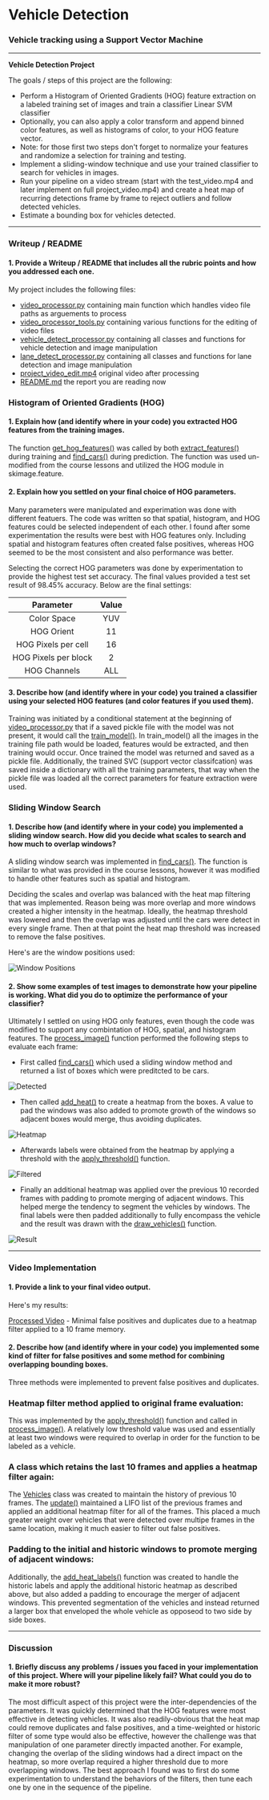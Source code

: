 # **Vehicle Detection**

### Vehicle tracking using a Support Vector Machine

---

**Vehicle Detection Project**

The goals / steps of this project are the following:

* Perform a Histogram of Oriented Gradients (HOG) feature extraction on a labeled training set of images and train a classifier Linear SVM classifier
* Optionally, you can also apply a color transform and append binned color features, as well as histograms of color, to your HOG feature vector. 
* Note: for those first two steps don't forget to normalize your features and randomize a selection for training and testing.
* Implement a sliding-window technique and use your trained classifier to search for vehicles in images.
* Run your pipeline on a video stream (start with the test_video.mp4 and later implement on full project_video.mp4) and create a heat map of recurring detections frame by frame to reject outliers and follow detected vehicles.
* Estimate a bounding box for vehicles detected.

[//]: # (Image References)
[image1]: ./car.JPG "Car"
[image2]: ./not_car.JPG "Not-Car"
[image3]: ./windows_car.JPG "Window Positions"
[image4]: ./detected.JPG "Detected"
[image5]: ./heatmap.JPG "Heatmap"
[image6]: ./filtered.JPG "Filtered"
[image7]: ./result.JPG "Result"
[video1]: ../project_video_edit.mp4 "Video"

---

### Writeup / README

#### 1. Provide a Writeup / README that includes all the rubric points and how you addressed each one.

My project includes the following files:
* [video_processor.py](../video_processor.py) containing main function which handles video file paths as arguements to process
* [video_processor_tools.py](../video_processor_tools.py) containing various functions for the editing of video files
* [vehicle_detect_processor.py](../vehicle_detect_processor.py) containing all classes and functions for vehicle detection and image manipulation
* [lane_detect_processor.py](../lane_detect_processor.py) containing all classes and functions for lane detection and image manipulation
* [project_video_edit.mp4](../project_video_edit.mp4) original video after processing
* [README.md](../writeup/README.md) the report you are reading now


### Histogram of Oriented Gradients (HOG)

#### 1. Explain how (and identify where in your code) you extracted HOG features from the training images.

The function [get_hog_features()](../vehicle_detect_processor.py#L139) was called by both [extract_features()](../vehicle_detect_processor.py#L167) during training and [find_cars()](../vehicle_detect_processor.py#L525) during prediction.  The function was used un-modified from the course lessons and utilized the HOG module in skimage.feature.


#### 2. Explain how you settled on your final choice of HOG parameters.

Many parameters were manipulated and experimation was done with different featuers.  The code was written so that spatial, histogram, and HOG features could be selected independent of each other.  I found after some experimentation the results were best with HOG features only.  Including spatial and histogram features often created false positives, whereas HOG seemed to be the most consistent and also performance was better.

Selecting the correct HOG parameters was done by experimentation to provide the highest test set accuracy.  The final values provided a test set result of 98.45% accuracy.  Below are the final settings:

| Parameter            | Value         | 
|:--------------------:|:-------------:| 
| Color Space          | YUV           | 
| HOG Orient           | 11            |
| HOG Pixels per cell  | 16            | 
| HOG Pixels per block | 2             |
| HOG Channels         | ALL           |


#### 3. Describe how (and identify where in your code) you trained a classifier using your selected HOG features (and color features if you used them).

Training was initiated by a conditional statement at the beginning of [video_processor.py](../video_processor.py#L62) that if a saved pickle file with the model was not present, it would call the [train_model()](../vehicle_detect_processor.py#L209).  In train_model() all the images in the training file path would be loaded, features would be extracted, and then training would occur.  Once trained the model was returned and saved as a pickle file.  Additionally, the trained SVC (support vector classifcation) was saved inside a dictionary with all the training parameters, that way when the pickle file was loaded all the correct parameters for feature extraction were used.


### Sliding Window Search

#### 1. Describe how (and identify where in your code) you implemented a sliding window search.  How did you decide what scales to search and how much to overlap windows?

A sliding window search was implemented in [find_cars()](../vehicle_detect_processor.py#L525).  The function is similar to what was provided in the course lessons, however it was modified to handle other features such as spatial and histogram.

Deciding the scales and overlap was balanced with the heat map filtering that was implemented.  Reason being was more overlap and more windows created a higher intensity in the heatmap.  Ideally, the heatmap threshold was lowered and then the overlap was adjusted until the cars were detect in every single frame.  Then at that point the heat map threshold was increased to remove the false positives.

Here's are the window positions used:

![Window Positions][image3]


#### 2. Show some examples of test images to demonstrate how your pipeline is working.  What did you do to optimize the performance of your classifier?

Ultimately I settled on using HOG only features, even though the code was modified to support any combintation of HOG, spatial, and histogram features.  The [process_image()](../vehicle_detect_processor.py#L710) function performed the following steps to evaluate each frame:

 - First called [find_cars()](../vehicle_detect_processor.py#L525) which used a sliding window method and returned a list of boxes which were preditcted to be cars.

![Detected][image4]

- Then called [add_heat()](../vehicle_detect_processor.py#L652) to create a heatmap from the boxes.  A value to pad the windows was also added to promote growth of the windows so adjacent boxes would merge, thus avoiding duplicates.

![Heatmap][image5]

- Afterwards labels were obtained from the heatmap by applying a threshold with the [apply_threshold()](../vehicle_detect_processor.py#L688) function.

![Filtered][image6]

- Finally an additional heatmap was applied over the previous 10 recorded frames with padding to promote merging of adjacent windows.  This helped merge the tendency to segment the vehicles by windows. The final labels were then padded additionally to fully encompass the vehicle and the result was drawn with the [draw_vehicles()](../vehicle_detect_processor.py#L658) function.

![Result][image7]


---

### Video Implementation

#### 1. Provide a link to your final video output.

Here's my results:

[Processed Video](../project_video_edit.mp4) - Minimal false positives and duplicates due to a heatmap filter applied to a 10 frame memory.


#### 2. Describe how (and identify where in your code) you implemented some kind of filter for false positives and some method for combining overlapping bounding boxes.

Three methods were implemented to prevent false positives and duplicates.

### Heatmap filter method applied to original frame evaluation:

This was implemented by the [apply_threshold()](../vehicle_detect_processor.py#L688) function and called in [process_image()](../vehicle_detect_processor.py#L751).  A relatively low threshold value was used and essentially at least two windows were required to overlap in order for the function to be labeled as a vehicle.

### A class which retains the last 10 frames and applies a heatmap filter again:

The [Vehicles](../vehicle_detect_processor.py#L74) class was created to maintain the history of previous 10 frames.  The [update()](../vehicle_detect_processor.py#L88) maintained a LIFO list of the previous frames and applied an additional heatmap filter for all of the frames.  This placed a much greater weight over vehicles that were detected over multipe frames in the same location, making it much easier to filter out false positives.

### Padding to the initial and historic windows to promote merging of adjacent windows:
Additionally, the [add_heat_labels()](../vehicle_detect_processor.py#L668) function was created to handle the historic labels and apply the additional historic heatmap as described above, but also added a padding to encourage the merger of adjacent windows.  This prevented segmentation of the vehicles and instead returned a larger box that enveloped the whole vehicle as opposeod to two side by side boxes.

---

### Discussion

#### 1. Briefly discuss any problems / issues you faced in your implementation of this project.  Where will your pipeline likely fail?  What could you do to make it more robust?

The most difficult aspect of this project were the inter-dependencies of the parameters.  It was quickly determined that the HOG features were most effective in detecting vehicles.  It was also readily-obvious that the heat map could remove duplicates and false positives, and a time-weighted or historic filter of some type would also be effective, however the challenge was that manipulation of one parameter directly impacted another.  For example, changing the overlap of the sliding windows had a direct impact on the heatmap, so more overlap required a higher threshold due to more overlapping windows.  The best approach I found was to first do some experimentation to understand the behaviors of the filters, then tune each one by one in the sequence of the pipeline.
